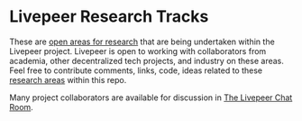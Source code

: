 # Livepeer Research Tracks

These are [open areas for research](https://github.com/livepeer/research/projects/1) that are being undertaken within the Livepeer project. Livepeer is open to working with collaborators from academia, other decentralized tech projects, and industry on these areas. Feel free to contribute comments, links, code, ideas related to these [research areas](https://github.com/livepeer/research/projects/1) within this repo.

Many project collaborators are available for discussion in [The Livepeer Chat Room](http://gitter.im/livepeer/Lobby).
